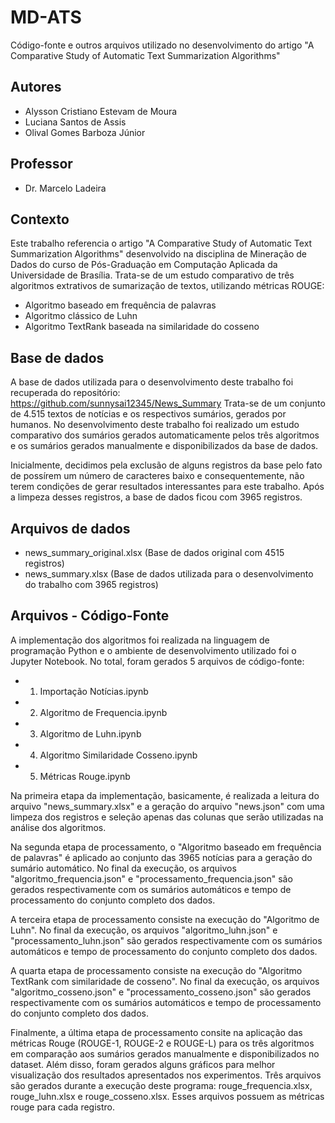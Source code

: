 # MD-ATS
Código-fonte e outros arquivos utilizado no desenvolvimento do artigo "A Comparative Study of Automatic Text Summarization Algorithms"

## Autores
- Alysson Cristiano Estevam de Moura 
- Luciana Santos de Assis
- Olival Gomes Barboza Júnior

## Professor
- Dr. Marcelo Ladeira

## Contexto
Este trabalho referencia o artigo "A Comparative Study of Automatic Text Summarization Algorithms" desenvolvido na disciplina de Mineração de Dados do curso de Pós-Graduação em Computação Aplicada da Universidade de Brasília. Trata-se de um estudo comparativo de três algoritmos extrativos de sumarização de textos, utilizando métricas ROUGE:
- Algoritmo baseado em frequência de palavras
- Algoritmo clássico de Luhn
- Algoritmo TextRank baseada na similaridade do cosseno

## Base de dados

A base de dados utilizada para o desenvolvimento deste trabalho foi recuperada do repositório: https://github.com/sunnysai12345/News_Summary Trata-se de um conjunto de 4.515 textos de notícias e os respectivos sumários, gerados por humanos. No desenvolvimento deste trabalho foi realizado um estudo comparativo dos sumários gerados automaticamente pelos três algoritmos e os sumários gerados manualmente e disponibilizados da base de dados.

Inicialmente, decidimos pela exclusão de alguns registros da base pelo fato de possírem um número de caracteres baixo e consequentemente, não terem condições de gerar resultados interessantes para este trabalho. Após a limpeza desses registros, a base de dados ficou com 3965 registros.

## Arquivos de dados
- news_summary_original.xlsx (Base de dados original com 4515 registros)
- news_summary.xlsx (Base de dados utilizada para o desenvolvimento do trabalho com 3965 registros)

## Arquivos - Código-Fonte
A implementação dos algoritmos foi realizada na linguagem de programação Python e o ambiente de desenvolvimento utilizado foi o Jupyter Notebook. No total, foram gerados 5 arquivos de código-fonte:
- 1. Importação Notícias.ipynb
- 2. Algoritmo de Frequencia.ipynb
- 3. Algoritmo de Luhn.ipynb
- 4. Algoritmo Similaridade Cosseno.ipynb
- 5. Métricas Rouge.ipynb

Na primeira etapa da implementação, basicamente, é realizada a leitura do arquivo "news_summary.xlsx" e a geração do arquivo "news.json" com uma limpeza dos registros e seleção apenas das colunas que serão utilizadas na análise dos algoritmos.

Na segunda etapa de processamento, o "Algoritmo baseado em frequência de palavras" é aplicado ao conjunto das 3965 notícias para a geração do sumário automático. No final da execução, os arquivos "algoritmo_frequencia.json" e "processamento_frequencia.json" são gerados respectivamente com os sumários automáticos e tempo de processamento do conjunto completo dos dados.

A terceira etapa de processamento consiste na execução do "Algoritmo de Luhn". No final da execução, os arquivos "algoritmo_luhn.json" e "processamento_luhn.json" são gerados respectivamente com os sumários automáticos e tempo de processamento do conjunto completo dos dados.

A quarta etapa de processamento consiste na execução do "Algoritmo TextRank com similaridade de cosseno". No final da execução, os arquivos "algoritmo_cosseno.json" e "processamento_cosseno.json" são gerados respectivamente com os sumários automáticos e tempo de processamento do conjunto completo dos dados.

Finalmente, a última etapa de processamento consite na aplicação das métricas Rouge (ROUGE-1, ROUGE-2 e ROUGE-L) para os três algoritmos em comparação aos sumários gerados manualmente e disponibilizados no dataset. Além disso, foram gerados alguns gráficos para melhor visualização dos resultados apresentados nos experimentos. Três arquivos são gerados durante a execução deste programa: rouge_frequencia.xlsx, rouge_luhn.xlsx e rouge_cosseno.xlsx. Esses arquivos possuem as métricas rouge para cada registro.

